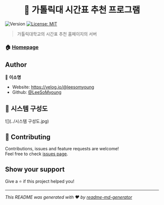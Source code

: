 <h1 align="center">📜 가톨릭대 시간표 추천 프로그램</h1>
<p>
  <img alt="Version" src="https://img.shields.io/badge/version-1.0.0-blue.svg?cacheSeconds=2592000" />
  <a href="#" target="_blank">
    <img alt="License: MIT" src="https://img.shields.io/badge/License-MIT-yellow.svg" />
  </a>
</p>

> 가톨릭대학교의 시간표 추천 홈페이지의 서버

### 🏠 [Homepage](https://catholic-calendar.shop)

## Author

👤 **이소명**

* Website: https://velog.io/@leesomyoung
* Github: [@LeeSoMyoung](https://github.com/LeeSoMyoung)

## 📖 시스템 구성도
![](../시스템 구성도.jpg)

## 🤝 Contributing

Contributions, issues and feature requests are welcome!<br />Feel free to check [issues page](https://catholic-calendar.shop). 

## Show your support

Give a ⭐️ if this project helped you!

***
_This README was generated with ❤️ by [readme-md-generator](https://github.com/kefranabg/readme-md-generator)_